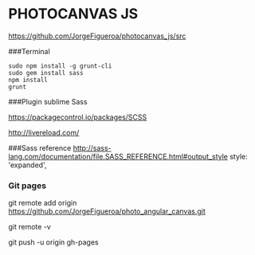 # PHOTOCANVAS JS
https://github.com/JorgeFigueroa/photocanvas_js/src

###Terminal
```
sudo npm install -g grunt-cli
sudo gem install sass
npm install
grunt
```

###Plugin sublime Sass

https://packagecontrol.io/packages/SCSS

http://livereload.com/


###Sass reference
http://sass-lang.com/documentation/file.SASS_REFERENCE.html#output_style
style: 'expanded',


### Git pages
git remote add origin https://github.com/JorgeFigueroa/photo_angular_canvas.git

git remote -v

git push -u origin gh-pages
                
                
                
              
